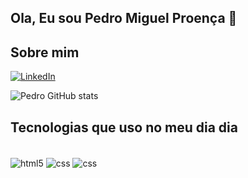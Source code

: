 ## Ola, Eu sou Pedro Miguel Proença 👋

## Sobre mim

[![LinkedIn](https://img.shields.io/badge/LinkedIn-0077B5?style=for-the-badge&logo=linkedin&logoColor=white)](linkedin.com/in/pedro-miguel-proença-301a5a226/)

![Pedro GitHub stats](https://github-readme-stats.vercel.app/api?username=Pedro-Miguel01&show_icons=true&theme=transparent)

## Tecnologias que uso no meu dia dia

<div style="display: inline_block"><br/>
  <img align="center" alt="html5" src="https://img.shields.io/badge/HTML5-E34F26?style=for-the-badge&logo=html5&logoColor=white"/>
  <img align="center" alt="css" src="https://img.shields.io/badge/CSS3-1572B6?style=for-the-badge&logo=css3&logoColor=white"/>
  <img align="center" alt="css" src="https://img.shields.io/badge/JavaScript-F7DF1E?style=for-the-badge&logo=javascript&logoColor=black"/>
</div>
